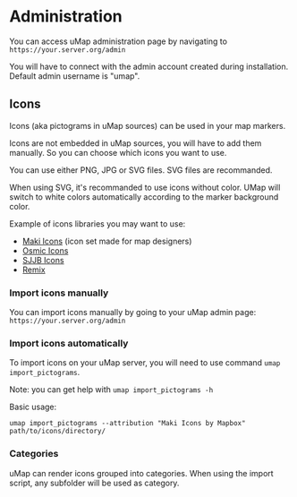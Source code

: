# Administration

You can access uMap administration page by navigating to `https://your.server.org/admin`

You will have to connect with the admin account created during installation. Default admin username is "umap".

## Icons

Icons (aka pictograms in uMap sources) can be used in your map markers.

Icons are not embedded in uMap sources, you will have to add them manually. So you can choose which icons you want to use.

You can use either PNG, JPG or SVG files. SVG files are recommanded.

When using SVG, it's recommanded to use icons without color. UMap will switch to white colors
automatically according to the marker background color.

Example of icons libraries you may want to use:

- [Maki Icons](https://labs.mapbox.com/maki-icons/) (icon set made for map designers)
- [Osmic Icons](https://gitlab.com/gmgeo/osmic)
- [SJJB Icons](http://www.sjjb.co.uk/mapicons/contactsheet)
- [Remix](https://remixicon.com/)

### Import icons manually

You can import icons manually by going to your uMap admin page: `https://your.server.org/admin`

### Import icons automatically

To import icons on your uMap server, you will need to use command `umap import_pictograms`.

Note: you can get help with `umap import_pictograms -h`

Basic usage:

    umap import_pictograms --attribution "Maki Icons by Mapbox" path/to/icons/directory/

### Categories

uMap can render icons grouped into categories. When using the import script, any
subfolder will be used as category.
